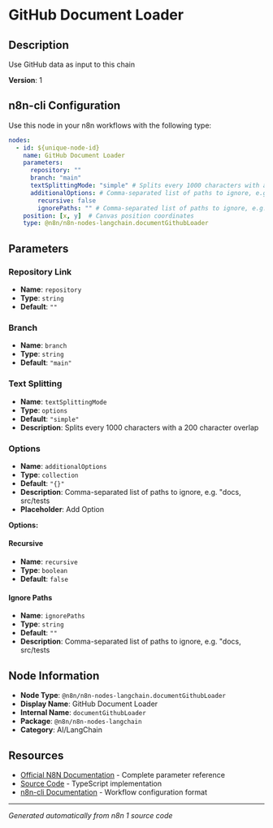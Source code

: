 # GitHub Document Loader

## Description

Use GitHub data as input to this chain

**Version**: 1

## n8n-cli Configuration

Use this node in your n8n workflows with the following type:

```yaml
nodes:
  - id: ${unique-node-id}
    name: GitHub Document Loader
    parameters:
      repository: ""
      branch: "main"
      textSplittingMode: "simple" # Splits every 1000 characters with a 200 character overlap
      additionalOptions: # Comma-separated list of paths to ignore, e.g. "docs, src/tests
        recursive: false
        ignorePaths: "" # Comma-separated list of paths to ignore, e.g. "docs, src/tests
    position: [x, y]  # Canvas position coordinates
    type: @n8n/n8n-nodes-langchain.documentGithubLoader
```

## Parameters

### Repository Link

- **Name**: `repository`
- **Type**: `string`
- **Default**: `""`

### Branch

- **Name**: `branch`
- **Type**: `string`
- **Default**: `"main"`

### Text Splitting

- **Name**: `textSplittingMode`
- **Type**: `options`
- **Default**: `"simple"`
- **Description**: Splits every 1000 characters with a 200 character overlap

### Options

- **Name**: `additionalOptions`
- **Type**: `collection`
- **Default**: `"{}"`
- **Description**: Comma-separated list of paths to ignore, e.g. "docs, src/tests
- **Placeholder**: Add Option

**Options:**

#### Recursive
- **Name**: `recursive`
- **Type**: `boolean`
- **Default**: `false`

#### Ignore Paths
- **Name**: `ignorePaths`
- **Type**: `string`
- **Default**: `""`
- **Description**: Comma-separated list of paths to ignore, e.g. "docs, src/tests



## Node Information

- **Node Type**: `@n8n/n8n-nodes-langchain.documentGithubLoader`
- **Display Name**: GitHub Document Loader
- **Internal Name**: `documentGithubLoader`
- **Package**: `@n8n/n8n-nodes-langchain`
- **Category**: AI/LangChain

## Resources

- [Official N8N Documentation](https://docs.n8n.io/integrations/builtin/cluster-nodes/root-nodes/n8n-nodes-langchain.documentgithubloader/) - Complete parameter reference
- [Source Code](https://github.com/n8n-io/n8n/blob/master/packages/@n8n/nodes-langchain/nodes/document_loaders/DocumentGithubLoader/DocumentGithubLoader.node.ts) - TypeScript implementation
- [n8n-cli Documentation](https://github.com/edenreich/n8n-cli) - Workflow configuration format

---
*Generated automatically from n8n 1 source code*
